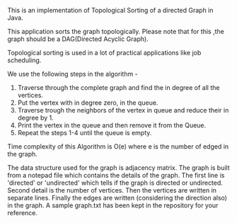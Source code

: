 This is an implementation  of Topological Sorting of a directed Graph in Java.

This application sorts the graph topologically.
Please note that for this ,the graph should be a DAG(Directed Acyclic Graph).

Topological sorting is used in a lot of practical applications like job scheduling.

We use the following steps in the algorithm  -

1) Traverse through the complete graph and find the in degree of all the vertices.
2) Put the vertex with in degree zero, in the queue.
3) Traverse trough the neighbors of the vertex in queue and reduce their in degree by 1.
4) Print the vertex in the queue and then remove it from the Queue.
5) Repeat the steps 1-4 until the queue is empty.

Time complexity of this Algorithm is O(e) where e is the number of edged in the graph.

The data structure used for the graph is adjacency matrix.
The graph is built from a notepad file which contains the details of the graph.
The first line is 'directed' or 'undirected' which tells if the graph is directed or undirected.
Second detail is the number of vertices.
Then the vertices are written in separate lines.
Finally the edges  are written (considering the direction also) in the graph.
A sample graph.txt has been kept in the repository for your reference.
